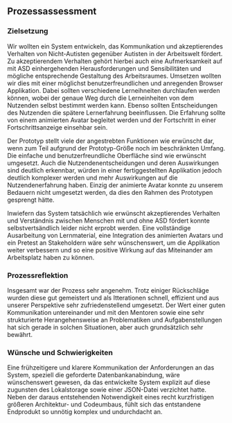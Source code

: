 ## Prozessassessment

### Zielsetzung

Wir wollten ein System entwickeln, das Kommunikation und akzeptierendes Verhalten von Nicht-Autisten gegenüber Autisten in der Arbeitswelt fördert. Zu akzeptierendem Verhalten gehört hierbei auch eine Aufmerksamkeit auf mit ASD einhergehenden Herausforderungen und Sensibilitäten und mögliche entsprechende Gestaltung des Arbeitsraumes.
Umsetzen wollten wir dies mit einer möglichst benutzerfreundlichen und anregenden Browser Applikation. Dabei sollten verschiedene Lerneihneiten durchlaufen werden können, wobei der genaue Weg durch die Lerneinheiten von dem Nutzenden selbst bestimmt werden kann. Ebenso sollten Entscheidungen des Nutzenden die spätere Lernerfahrung beeinflussen. Die Erfahrung sollte von einem animierten Avatar begleitet werden und der Fortschritt in einer Fortschrittsanzeige einsehbar sein.

Der Prototyp stellt viele der angestrebten Funktionen wie erwünscht dar, wenn zum Teil aufgrund der Prototyp-Größe noch im beschränkten Umfang. Die einfache und benutzerfreundliche Oberfläche sind wie erwünscht umgesetzt. Auch die Nutzendenentscheidungen und deren Auswirkungen sind deutlich erkennbar, würden in einer fertiggestellten Applikation jedoch deutlich komplexer werden und mehr Auswirkungen auf die Nutzendenerfahrung haben.
Einzig der animierte Avatar konnte zu unserem Bedauern nicht umgesetzt werden, da dies den Rahmen des Prototypen gesprengt hätte.

Inwiefern das System tatsächlich wie erwünscht akzeptierendes Verhalten und Verständnis zwischen Menschen mit und ohne ASD fördert konnte selbstvertsändlich leider nicht erprobt werden. Eine vollständige Ausarbeitung von Lernmaterial, eine Integration des animierten Avatars und ein Pretest an Stakeholdern wäre sehr wünschenswert, um die Applikation weiter verbessern und so eine positive Wirkung auf das Miteinander am Arbeitsplatz haben zu können. 

### Prozessreflektion

Insgesamt war der Prozess sehr angenehm. Trotz einiger Rückschläge wurden diese gut gemeistert und als Itterationen schnell, effizient und aus unserer Perspektive sehr zufriedenstellend umgesetzt. Der Wert einer guten Kommunikation untereinander und mit den Mentoren sowie eine sehr strukturierte Herangehensweise an Problematiken und Aufgabenstellungen hat sich gerade in solchen Situationen, aber auch grundsätzlich sehr bewährt.

### Wünsche und Schwierigkeiten

Eine frühzeitigere und klarere Kommunikation der Anforderungen an das System, speziell die geforderte Datenbankanabindung, wäre wünschenswert gewesen, da das entwickelte System explizit auf diese zugunsten des Lokalstorage sowie einer JSON-Datei verzichtet hatte. Neben der daraus entstehenden Notwendigkeit eines recht kurzfristigen größeren Architektur- und Codeumbaus, fühlt sich das entstandene Endprodukt so unnötig komplex und undurchdacht an.
